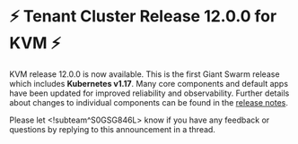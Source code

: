 # :zap: Tenant Cluster Release 12.0.0 for KVM :zap:

KVM release 12.0.0 is now available. This is the first Giant Swarm release which includes **Kubernetes v1.17**. Many core components and default apps have been updated for improved reliability and observability. Further details about changes to individual components can be found in the [release notes](https://github.com/giantswarm/releases/blob/master/kvm/v12.0.0).

Please let <!subteam^S0GSG846L> know if you have any feedback or questions by replying to this announcement in a thread.
